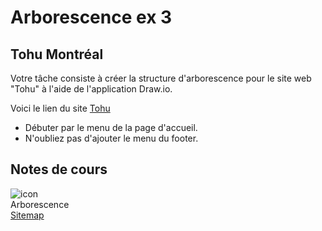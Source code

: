 # Arborescence ex 3

## Tohu Montréal

Votre tâche consiste à créer la structure d'arborescence pour le site web "Tohu" à l'aide de l'application Draw.io.

Voici le lien du site
[Tohu](https://tohu.ca/fr)

- Débuter par le menu de la page d'accueil.
- N'oubliez pas d'ajouter le menu du footer.

## Notes de cours

![icon](https://github.com/user-attachments/assets/e7ec863b-660d-446b-a5e8-7aeb7d362b3e)<br> Arborescence <br> [Sitemap](./autres/arborescence.md)

